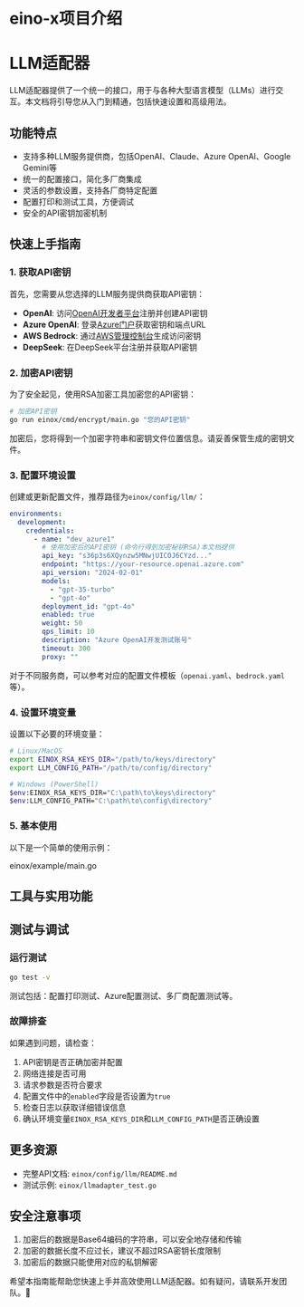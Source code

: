 # eino-x项目介绍
# LLM适配器

LLM适配器提供了一个统一的接口，用于与各种大型语言模型（LLMs）进行交互。本文档将引导您从入门到精通，包括快速设置和高级用法。

## 功能特点

- 支持多种LLM服务提供商，包括OpenAI、Claude、Azure OpenAI、Google Gemini等
- 统一的配置接口，简化多厂商集成
- 灵活的参数设置，支持各厂商特定配置
- 配置打印和测试工具，方便调试
- 安全的API密钥加密机制

## 快速上手指南

### 1. 获取API密钥

首先，您需要从您选择的LLM服务提供商获取API密钥：

- **OpenAI**: 访问[OpenAI开发者平台](https://platform.openai.com/)注册并创建API密钥
- **Azure OpenAI**: 登录[Azure门户](https://portal.azure.com/)获取密钥和端点URL
- **AWS Bedrock**: 通过[AWS管理控制台](https://aws.amazon.com/)生成访问密钥
- **DeepSeek**: 在DeepSeek平台注册并获取API密钥

### 2. 加密API密钥

为了安全起见，使用RSA加密工具加密您的API密钥：

```bash
# 加密API密钥
go run einox/cmd/encrypt/main.go "您的API密钥"
```

加密后，您将得到一个加密字符串和密钥文件位置信息。请妥善保管生成的密钥文件。

### 3. 配置环境设置

创建或更新配置文件，推荐路径为`einox/config/llm/`：

```yaml
environments:
  development:
    credentials:
      - name: "dev_azure1"
        # 使用加密后的API密钥 (命令行得到加密秘钥RSA)本文档提供
        api_key: "s36p3s6XQynzw5MNwjUICOJ6CYzd..."             
        endpoint: "https://your-resource.openai.azure.com"
        api_version: "2024-02-01"
        models:
          - "gpt-35-turbo"
          - "gpt-4o"
        deployment_id: "gpt-4o"
        enabled: true
        weight: 50
        qps_limit: 10
        description: "Azure OpenAI开发测试账号"
        timeout: 300
        proxy: ""
```

对于不同服务商，可以参考对应的配置文件模板（`openai.yaml`、`bedrock.yaml`等）。

### 4. 设置环境变量

设置以下必要的环境变量：

```bash
# Linux/MacOS
export EINOX_RSA_KEYS_DIR="/path/to/keys/directory"
export LLM_CONFIG_PATH="/path/to/config/directory"

# Windows (PowerShell)
$env:EINOX_RSA_KEYS_DIR="C:\path\to\keys\directory"
$env:LLM_CONFIG_PATH="C:\path\to\config\directory"
```

### 5. 基本使用

以下是一个简单的使用示例：

einox/example/main.go

## 工具与实用功能

## 测试与调试

### 运行测试

```bash
go test -v
```

测试包括：配置打印测试、Azure配置测试、多厂商配置测试等。

### 故障排查

如果遇到问题，请检查：

1. API密钥是否正确加密并配置
2. 网络连接是否可用
3. 请求参数是否符合要求
4. 配置文件中的`enabled`字段是否设置为`true`
5. 检查日志以获取详细错误信息
6. 确认环境变量`EINOX_RSA_KEYS_DIR`和`LLM_CONFIG_PATH`是否正确设置

## 更多资源

- 完整API文档: `einox/config/llm/README.md`
- 测试示例: `einox/llmadapter_test.go`

## 安全注意事项

1. 加密后的数据是Base64编码的字符串，可以安全地存储和传输
2. 加密的数据长度不应过长，建议不超过RSA密钥长度限制
3. 加密后的数据只能使用对应的私钥解密

希望本指南能帮助您快速上手并高效使用LLM适配器。如有疑问，请联系开发团队。🚀 
